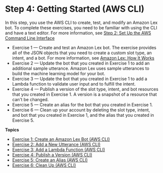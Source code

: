 # Step 4: Getting Started \(AWS CLI\)<a name="gs-cli"></a>

In this step, you use the AWS CLI to create, test, and modify an Amazon Lex bot\. To complete these exercises, you need to be familiar with using the CLI and have a text editor\. For more information, see [Step 2: Set Up the AWS Command Line Interface ](gs-set-up-cli.md)
+ Exercise 1 — Create and test an Amazon Lex bot\. The exercise provides all of the JSON objects that you need to create a custom slot type, an intent, and a bot\. For more information, see [Amazon Lex: How It Works](how-it-works.md)
+ Exercise 2 — Update the bot that you created in Exercise 1 to add an additional sample utterance\. Amazon Lex uses sample utterances to build the machine learning model for your bot\.
+ Exercise 3 — Update the bot that you created in Exercise 1 to add a Lambda function to validate user input and to fulfill the intent\.
+ Exercise 4 — Publish a version of the slot type, intent, and bot resources that you created in Exercise 1\. A version is a snapshot of a resource that can't be changed\.
+ Exercise 5 — Create an alias for the bot that you created in Exercise 1\.
+ Exercise 6 — Clean up your account by deleting the slot type, intent, and bot that you created in Exercise 1, and the alias that you created in Exercise 5\.

**Topics**
+ [Exercise 1: Create an Amazon Lex Bot \(AWS CLI\)](gs-cli-create.md)
+ [Exercise 2: Add a New Utterance \(AWS CLI\)](gs-cli-update-utterance.md)
+ [Exercise 3: Add a Lambda Function \(AWS CLI\)](gs-cli-update-lambda.md)
+ [Exercise 4: Publish a Version \(AWS CLI\)](gs-cli-publish.md)
+ [Exercise 5: Create an Alias \(AWS CLI\)](gs-cli-create-alias.md)
+ [Exercise 6: Clean Up \(AWS CLI\)](gs-cli-clean-up.md)